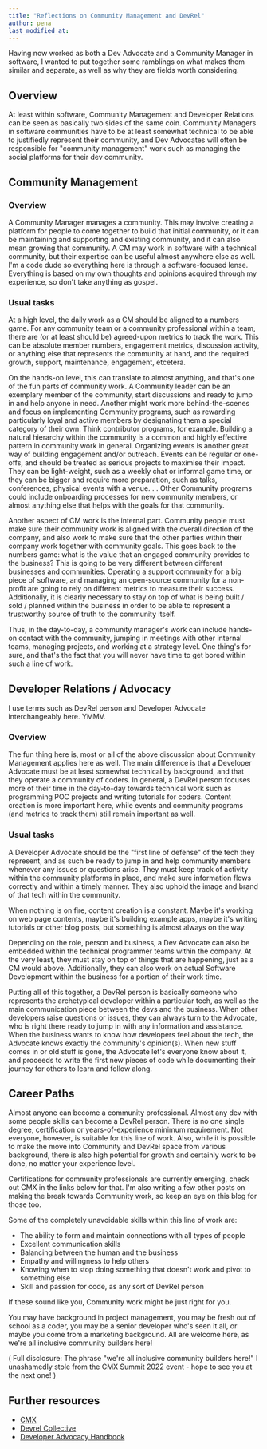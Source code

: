 ```yaml
---
title: "Reflections on Community Management and DevRel"
author: pena
last_modified_at:
---  
```


Having now worked as both a Dev Advocate and a Community Manager in software, I wanted to put together some ramblings on what makes them similar and separate, as well as why they are fields worth considering.


## Overview

At least within software, Community Management and Developer Relations can be seen as basically two sides of the same coin. Community Managers in software communities have to be at least somewhat technical to be able to justifiedly represent their community, and Dev Advocates will often be responsible for "community management" work such as managing the social platforms for their dev community.

## Community Management

### Overview

A Community Manager manages a community. This may involve creating a platform for people to come together to build that initial community, or it can be maintaining and supporting and existing community, and it can also mean growing that community. A CM may work in software with a technical community, but their expertise can be useful almost anywhere else as well. I'm a code dude so everything here is through a software-focused lense. Everything is based on my own thoughts and opinions acquired through my experience, so don't take anything as gospel.

### Usual tasks

At a high level, the daily work as a CM should be aligned to a numbers game. For any community team or a community professional within a team, there are (or at least should be) agreed-upon metrics to track the work. This can be absolute member numbers, engagement metrics, discussion activity, or anything else that represents the community at hand, and the required growth, support, maintenance, engagement, etcetera.

On the hands-on level, this can translate to almost anything, and that's one of the fun parts of community work. A Community leader can be an exemplary member of the community, start discussions and ready to jump in and help anyone in need. Another might work more behind-the-scenes and focus on implementing Community programs, such as rewarding particularly loyal and active members by designating them a special category of their own. Think contributor programs, for example. Building a natural hierarchy within the community is a common and highly effective pattern in community work in general. Organizing events is another great way of building engagement and/or outreach. Events can be regular or one-offs, and should be treated as serious projects to maximise their impact. They can be light-weight, such as a weekly chat or informal game time, or they can be bigger and require more preparation, such as talks, conferences, physical events with a venue. . . Other Community programs could include onboarding processes for new community members, or almost anything else that helps with the goals for that community.

Another aspect of CM work is the internal part. Community people must make sure their community work is aligned with the overall direction of the company, and also work to make sure that the other parties within their company work together with community goals. This goes back to the numbers game: what is the value that an engaged community provides to the business? This is going to be very different between different businesses and communities. Operating a support community for a big piece of software, and managing an open-source community for a non-profit are going to rely on different metrics to measure their success.  Additionally, it is clearly necessary to stay on top of what is being built / sold / planned within the business in order to be able to represent a trustworthy source of truth to the community itself.

Thus, in the day-to-day, a community manager's work can include hands-on contact with the community, jumping in meetings with other internal teams, managing projects, and working at a strategy level. One thing's for sure, and that's the fact that you will never have time to get bored within such a line of work. 

## Developer Relations / Advocacy

I use terms such as DevRel person and Developer Advocate interchangeably here. YMMV.

### Overview

The fun thing here is, most or all of the above discussion about Community Management applies here as well. The main difference is that a Developer Advocate must be at least somewhat technical by background, and that they operate a community of coders. In general, a DevRel person focuses more of their time in the day-to-day towards technical work such as programming POC projects and writing tutorials for coders. Content creation is more important here, while events and community programs (and metrics to track them) still remain important as well.

### Usual tasks

A Developer Advocate should be the "first line of defense" of the tech they represent, and as such be ready to jump in and help community members whenever any issues or questions arise. They must keep track of activity within  the community platforms in place, and make sure information flows correctly and within a timely manner. They also uphold the image and brand of that tech within the community.

When nothing is on fire, content creation is a constant. Maybe it's working on web page contents, maybe it's building example apps, maybe it's writing tutorials or other blog posts, but something is almost always on the way.

Depending on the role, person and business, a Dev Advocate can also be embedded within the technical programmer teams within the company. At the very least, they must stay on top of things that are happening, just as a CM would above. Additionally, they can also work on actual Software Development within the business for a portion of their work time.

Putting all of this together, a DevRel person is basically someone who represents the archetypical developer within a particular tech, as well as the main communication piece between the devs and the business. When other developers raise questions or issues, they can always turn to the Advocate, who is right there ready to jump in with any  information and assistance. When the business wants to know how developers feel about the tech, the Advocate knows exactly the community's opinion(s). When new stuff comes in or old stuff is gone, the Advocate let's everyone know about it, and proceeds to write the first new pieces of code while documenting their journey for others to learn and follow along.

## Career Paths

Almost anyone can become a community professional. Almost any dev with some people skills can become a DevRel person. There is no one single degree, certification or years-of-experience  minimum requirement.  Not everyone, however, is suitable for this line of work. Also, while it is possible to make the move into Community and DevRel space from various background, there is also high potential for growth and certainly work to be done, no matter your experience level. 

Certifications for community professionals are currently emerging, check out CMX in the links below for that. I'm also writing a few other posts on making the break towards Community work, so keep an eye on this blog for those too.

Some of the completely unavoidable skills within this line of work are:
* The ability to form and maintain  connections with all types of people
* Excellent communication skills
* Balancing between the human and the business
* Empathy and willingness to help others
* Knowing when to stop doing something that doesn't work and pivot to something else
* Skill and passion for code, as any sort of DevRel person

If these sound like you, Community work might be just right for you.

You may have background in project management, you may be fresh out of school as a coder, you may be a senior developer who's seen it all, or maybe you come from a marketing background. All are welcome here, as we're all inclusive community builders here! 

( Full disclosure: The phrase "we're all inclusive community builders here!" I unashamedly stole from the CMX Summit 2022 event - hope to see you at the next one! )


## Further resources

* [CMX](https://cmxhub.com/)
* [Devrel Collective](https://devrelcollective.fun/)
* [Developer Advocacy Handbook](https://developer-advocacy.com/)
